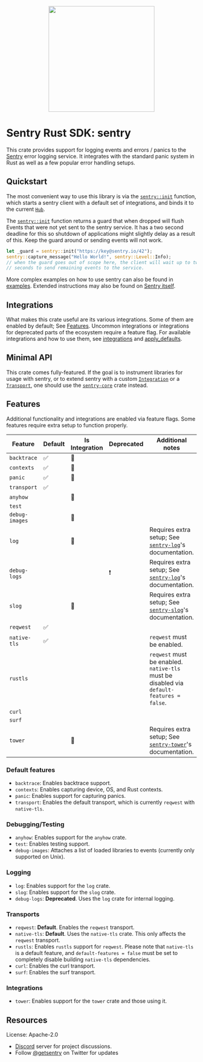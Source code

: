 <p align="center">
    <a href="https://sentry.io" target="_blank" align="center">
        <img src="https://sentry-brand.storage.googleapis.com/sentry-logo-black.png" width="280">
    </a>
</p>

# Sentry Rust SDK: sentry

This crate provides support for logging events and errors / panics to the
[Sentry] error logging service. It integrates with the standard panic
system in Rust as well as a few popular error handling setups.

[Sentry]: https://sentry.io/

## Quickstart

The most convenient way to use this library is via the [`sentry::init`] function,
which starts a sentry client with a default set of integrations, and binds
it to the current [`Hub`].

The [`sentry::init`] function returns a guard that when dropped will flush Events that were not
yet sent to the sentry service. It has a two second deadline for this so shutdown of
applications might slightly delay as a result of this. Keep the guard around or sending events
will not work.

```rust
let _guard = sentry::init("https://key@sentry.io/42");
sentry::capture_message("Hello World!", sentry::Level::Info);
// when the guard goes out of scope here, the client will wait up to two
// seconds to send remaining events to the service.
```

More complex examples on how to use sentry can also be found in [examples]. Extended instructions
may also be found on [Sentry itself].

[`sentry::init`]: https://docs.rs/sentry/0.24.1/sentry/fn.init.html
[`Hub`]: https://docs.rs/sentry/0.24.1/sentry/struct.Hub.html
[examples]: https://github.com/getsentry/sentry-rust/tree/master/sentry/examples
[Sentry itself]: https://docs.sentry.io/platforms/rust

## Integrations

What makes this crate useful are its various integrations. Some of them are enabled by
default; See [Features]. Uncommon integrations or integrations for deprecated parts of
the ecosystem require a feature flag. For available integrations and how to use them, see
[integrations] and [apply_defaults].

[Features]: #features
[integrations]: https://docs.rs/sentry/0.24.1/sentry/integrations/index.html
[apply_defaults]: https://docs.rs/sentry/0.24.1/sentry/fn.apply_defaults.html

## Minimal API

This crate comes fully-featured. If the goal is to instrument libraries for usage
with sentry, or to extend sentry with a custom [`Integration`] or a [`Transport`],
one should use the [`sentry-core`] crate instead.

[`Integration`]: https://docs.rs/sentry/0.24.1/sentry/trait.Integration.html
[`Transport`]: https://docs.rs/sentry/0.24.1/sentry/trait.Transport.html
[`sentry-core`]: https://crates.io/crates/sentry-core

## Features

Additional functionality and integrations are enabled via feature flags. Some features require
extra setup to function properly.

| Feature        | Default | Is Integration | Deprecated | Additional notes                                                                         |
| -------------- | ------- | -------------- | ---------- | ---------------------------------------------------------------------------------------- |
| `backtrace`    | ✅      | 🔌             |            |                                                                                          |
| `contexts`     | ✅      | 🔌             |            |                                                                                          |
| `panic`        | ✅      | 🔌             |            |                                                                                          |
| `transport`    | ✅      |                |            |                                                                                          |
| `anyhow`       |         | 🔌             |            |                                                                                          |
| `test`         |         |                |            |                                                                                          |
| `debug-images` |         | 🔌             |            |                                                                                          |
| `log`          |         | 🔌             |            | Requires extra setup; See [`sentry-log`]'s documentation.                               |
| `debug-logs`   |         |                | ❗         | Requires extra setup; See [`sentry-log`]'s documentation.                               |
| `slog`         |         | 🔌             |            | Requires extra setup; See [`sentry-slog`]'s documentation.                              |
| `reqwest`      | ✅      |                |            |                                                                                          |
| `native-tls`   | ✅      |                |            | `reqwest` must be enabled.                                                               |
| `rustls`       |         |                |            | `reqwest` must be enabled. `native-tls` must be disabled via `default-features = false`. |
| `curl`         |         |                |            |                                                                                          |
| `surf`         |         |                |            |                                                                                          |
| `tower`        |         | 🔌             |            | Requires extra setup; See [`sentry-tower`]'s documentation.                              |

[`sentry-log`]: https://crates.io/crates/sentry-log
[`sentry-slog`]: https://crates.io/crates/sentry-slog
[`sentry-tower`]: https://crates.io/crates/sentry-tower

### Default features
- `backtrace`: Enables backtrace support.
- `contexts`: Enables capturing device, OS, and Rust contexts.
- `panic`: Enables support for capturing panics.
- `transport`: Enables the default transport, which is currently `reqwest` with `native-tls`.

### Debugging/Testing
- `anyhow`: Enables support for the `anyhow` crate.
- `test`: Enables testing support.
- `debug-images`: Attaches a list of loaded libraries to events (currently only supported on Unix).

### Logging
- `log`: Enables support for the `log` crate.
- `slog`: Enables support for the `slog` crate.
- `debug-logs`: **Deprecated**. Uses the `log` crate for internal logging.

### Transports
- `reqwest`: **Default**. Enables the `reqwest` transport.
- `native-tls`: **Default**. Uses the `native-tls` crate. This only affects the `reqwest` transport.
- `rustls`: Enables `rustls` support for `reqwest`. Please note that `native-tls` is a default
  feature, and `default-features = false` must be set to completely disable building `native-tls`
  dependencies.
- `curl`: Enables the curl transport.
- `surf`: Enables the surf transport.

### Integrations
- `tower`: Enables support for the `tower` crate and those using it.

## Resources

License: Apache-2.0

- [Discord](https://discord.gg/ez5KZN7) server for project discussions.
- Follow [@getsentry](https://twitter.com/getsentry) on Twitter for updates
